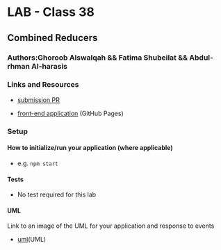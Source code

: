 # LAB - Class 38

## Combined Reducers

### Authors:Ghoroob Alswalqah && Fatima Shubeilat && Abdul-rhman Al-harasis 

### Links and Resources

- [submission PR](https://github.com/401-advanced-javascript-Dante/lab36/pull/2)

<!-- - [ci/cd](https://github.com/401-advanced-javascript-Dante/lab31/actions/runs/48085952) (GitHub Actions) -->

- [front-end application](https://401-advanced-javascript-dante.github.io/lab36/) (GitHub Pages)

### Setup


#### How to initialize/run your application (where applicable)

- e.g. `npm start`

#### Tests
- No test required for this lab 

#### UML

Link to an image of the UML for your application and response to events
- [uml](https://i.ibb.co/bNBY8QH/lab38.jpg)(UML)

